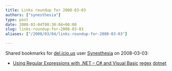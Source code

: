 ```yaml
---
title: Links roundup for 2008-03-03
authors: ["synesthesia"]
type: post
date: 2008-03-04T00:30:04+00:00
slug: links-roundup-for-2008-03-03 
aliases: ["/2008/03/04/links-roundup-for-2008-03-03"]

---
```

Shared bookmarks for [del.icio.us][1] user [Synesthesia][2] on 2008-03-03:

  * [Using Regular Expressions with .NET &#8211; C# and Visual Basic][3] 
    [regex][4] [dotnet][5] </li> </ul>

 [1]: https://del.icio.us/
 [2]: https://del.icio.us/synesthesia
 [3]: https://www.regular-expressions.info/dotnet.html
 [4]: https://del.icio.us/synesthesia/regex
 [5]: https://del.icio.us/synesthesia/dotnet